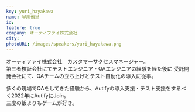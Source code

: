 ```yaml
---
key: yuri_hayakawa
name: 早川侑里
id: 
feature: true
company: オーティファイ株式会社
city: 
photoURL: /images/speakers/yuri_hayakawa.png
---
```


オーティファイ株式会社　カスタマーサクセスマネージャー。<br/>
第三者検証会社にてテストエンジニア・QAエンジニアの経験を経た後に
受託開発会社にて、QAチームの立ち上げとテスト自動化の導入に従事。<br/>

多くの現場でQAをしてきた経験から、Autifyの導入支援・テスト支援をするべく2022年にAutifyにJoin。<br/>
三度の飯よりもゲームが好き。